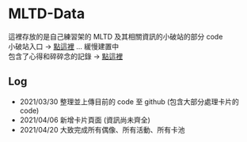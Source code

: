 # MLTD-Data

這裡存放的是自己練習架的 MLTD 及其相關資訊的小破站的部分 code  
小破站入口 → [點這裡](http://mltd.csie.org/) ... 緩慢建置中  
包含了心得和碎碎念的記錄 → [點這裡](https://hackmd.io/@Udemyi1vQbOUsmVu4-Nu1w/Bk4ZoqQGu)  

## Log
* 2021/03/30 整理並上傳目前的 code 至 github (包含大部分處理卡片的 code)
* 2021/04/06 新增卡片頁面 (資訊尚未齊全)
* 2021/04/20 大致完成所有偶像、所有活動、所有卡池
